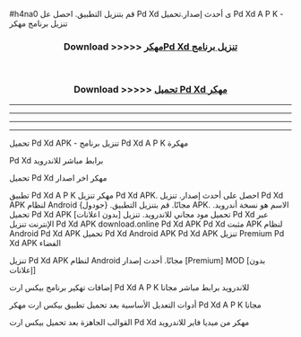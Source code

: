 #h4na0 قم بتنزيل التطبيق. احصل عل Pd Xd  ى أحدث إصدار.تحميل Pd Xd  A P K - تنزيل برنامج مهكر



<div align="center">
<h3>Download >>>>> <a href="https://ar-sites.web.app/?ar= Pd Xd ">مهكرPd Xd  تنزيل برنامج</a></h3><br>

<h3>Download >>>>> <a href="https://ar-sites.web.app/?ar= Pd Xd ">تحميل Pd Xd  مهكر</a></h3>
</div>


----------------------------------------------------------

----------------------------------------------------------

----------------------------------------------------------

----------------------------------------------------------


تحميل Pd Xd  APK - تنزيل برنامج Pd Xd  A P K مهكرة

Pd Xd  برابط مباشر للاندرويد

تحميل Pd Xd  مهكر اخر اصدار

تطبيق Pd Xd  A P K مهكر
تنزيل Pd Xd  APK. احصل على أحدث إصدار.
تنزيل Pd Xd  APK لنظام Android مجانًا.
قم بتنزيل التطبيق. {جودول} APK. الاسم هو نسخة أندرويد.
تحميل Pd Xd  APK [بدون اعلانات]
تحميل مود مجاني للاندرويد.
تنزيل Pd Xd  عبر الإنترنت
تنزيل Pd Xd  APK
download.online Pd Xd  APK
Pd Xd  مثبت APK لنظام Android
Pd Xd  APK
تحميل Pd Xd  Android APK
Pd Xd  APK تنزيل Premium
Pd Xd  APK الفضاء

تنزيل Pd Xd  APK لنظام Android مجانًا. أحدث إصدار [Premium] MOD [بدون إعلانات]

إضافات تهكير برنامج بيكس ارت Pd Xd  A P K للاندرويد برابط مباشر مجانا

أدوات التعديل الأساسية بعد تحميل تطبيق بيكس ارت مهكر Pd Xd  A P K مجانا

القوالب الجاهزة بعد تحميل بيكس ارت Pd Xd  مهكر من ميديا فاير للاندرويد



